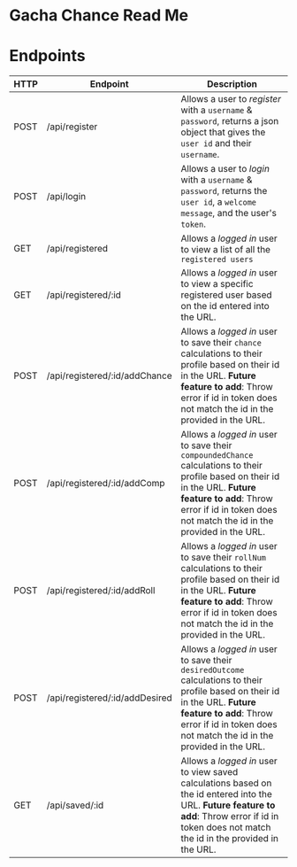 # Gacha Chance Read Me

# Endpoints
| HTTP | Endpoint | Description |
|------|----------|-------------|
|POST  | /api/register | Allows a user to _register_ with a `username` & `password`, returns a json object that gives the `user id` and their `username`. |
|POST | /api/login | Allows a user to _login_ with a `username` & `password`, returns the `user id`, a `welcome message`, and the user's `token`. |
|GET |  /api/registered | Allows a _logged in_ user to view a list of all the `registered users` | 
|GET | /api/registered/:id | Allows a _logged in_ user to view a specific registered user based on the id entered into the URL. |
|POST | /api/registered/:id/addChance | Allows a _logged in_ user to save their `chance` calculations to their profile based on their id in the URL. **Future feature to add**: Throw error if id in token does not match the id in the provided in the URL. |
|POST | /api/registered/:id/addComp | Allows a _logged in_ user to save their `compoundedChance` calculations to their profile based on their id in the URL. **Future feature to add**: Throw error if id in token does not match the id in the provided in the URL. |
|POST | /api/registered/:id/addRoll | Allows a _logged in_ user to save their `rollNum` calculations to their profile based on their id in the URL. **Future feature to add**: Throw error if id in token does not match the id in the provided in the URL. |
|POST | /api/registered/:id/addDesired | Allows a _logged in_ user to save their `desiredOutcome` calculations to their profile based on their id in the URL. **Future feature to add**: Throw error if id in token does not match the id in the provided in the URL. |
|GET | /api/saved/:id | Allows a _logged in_ user to view saved calculations based on the id entered into the URL. **Future feature to add**: Throw error if id in token does not match the id in the provided in the URL. |









